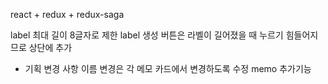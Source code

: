react + redux + redux-saga

label 최대 길이 8글자로 제한
label 생성 버튼은 라벨이 길어졌을 때 누르기 힘들어지므로 상단에 추가

- 기획 변경 사항
이름 변경은 각 메모 카드에서 변경하도록 수정
memo 추가기능